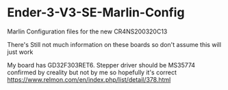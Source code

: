 # Ender-3-V3-SE-Marlin-Config
Marlin Configuration files for the new CR4NS200320C13

There's Still not much information on these boards so don't assume this will just work

My board has GD32F303RET6.
Stepper driver should be MS35774 confirmed by creality but not by me so hopefully it's correct
https://www.relmon.com/en/index.php/list/detail/378.html
